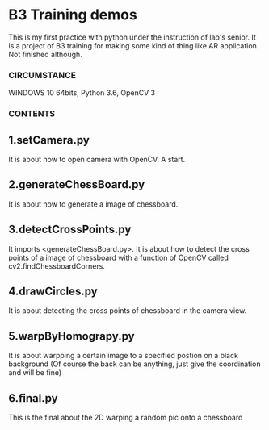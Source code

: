 # B3 Training demos


This is my first practice with python under the instruction of lab's senior.
It is a project of B3 training for making some kind of thing like AR application.
Not finished although.

### CIRCUMSTANCE
  WINDOWS 10 64bits, Python 3.6, OpenCV 3

### CONTENTS

## 1.setCamera.py
  
  It is about how to open camera with OpenCV. A start.

## 2.generateChessBoard.py

  It is about how to generate a image of chessboard.
  
## 3.detectCrossPoints.py

  It imports <generateChessBoard.py>.
  It is about how to detect the cross points of a image of chessboard with a function of
  OpenCV called cv2.findChessboardCorners.

## 4.drawCircles.py

  It is about detecting the cross points of chessboard in the camera view.
  
## 5.warpByHomograpy.py

  It is about warpping a certain image to a specified postion on a black background
  (Of course the back can be anything, just give the coordination and will be fine)
  
## 6.final.py

  This is the final about the 2D warping a random pic onto a chessboard
